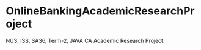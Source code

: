 OnlineBankingAcademicResearchProject
====================================

NUS, ISS, SA36, Term-2, JAVA CA Academic Research Project.
